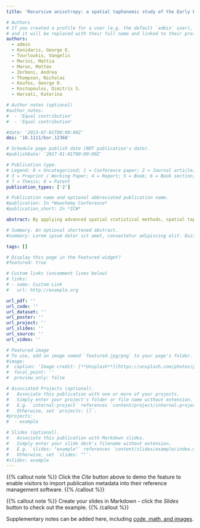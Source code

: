 ```yaml
---
title: 'Recursive anisotropy: a spatial taphonomic study of the Early Pleistocene vertebrate assemblage of Tsiotra Vryssi, Mygdonia Basin, Greece'

# Authors
# If you created a profile for a user (e.g. the default `admin` user), write the username (folder name) here
# and it will be replaced with their full name and linked to their profile.
authors:
  - admin
  - Konidaris, George E.
  - Tourloukis, Vangelis
  - Marini, Mattia
  - Maron, Matteo
  - Zerboni, Andrea
  - Thompson, Nicholas
  - Koufos, George D.
  - Kostopoulos, Dimitris S.
  - Harvati, Katerina

# Author notes (optional)
#author_notes:
#  - 'Equal contribution'
#  - 'Equal contribution'

#date: '2013-07-01T00:00:00Z'
doi: '10.1111/bor.12368'

# Schedule page publish date (NOT publication's date).
#publishDate: '2017-01-01T00:00:00Z'

# Publication type.
# Legend: 0 = Uncategorized; 1 = Conference paper; 2 = Journal article;
# 3 = Preprint / Working Paper; 4 = Report; 5 = Book; 6 = Book section;
# 7 = Thesis; 8 = Patent
publication_types: ['2']

# Publication name and optional abbreviated publication name.
#publication: In *Wowchemy Conference*
#publication_short: In *ICW*

abstract: By applying advanced spatial statistical methods, spatial taphonomy complements the traditional taphonomic approach and enhances our understanding of biostratinomic and diagenetic processes. In this study, we elaborate on a specific aspect – spatial anisotropy – of taphonomic processes. We aim to unravel the taphonomic history of the Early Pleistocene vertebrate assemblage of Tsiotra Vryssi (Mygdonia Basin, Greece). Circular statistics are used for the fabric analysis of elongated elements; geostatistics (directional variograms), wavelet and point pattern analyses are applied for detecting anisotropy at the assemblage level. The anisotropy of magnetic susceptibility (AMS) of sedimentary magnetic minerals is also investigated. The results, integratedwithpreliminaryremarksabout the differential preservationof skeletal elements, sedimentological and micromorphological observations, suggest multiple dispersion events and recurrent spatial rearrangement of a lag, (peri)autochthonous assemblage, consistent with the cyclical lateral switching of a braided fluvial system. Furthermore, this study offers a contribution to the building of a spatial taphonomic referential framework for the interpretation of other fossil vertebrate assemblages, including archaeo-palaeontological ones.

# Summary. An optional shortened abstract.
#summary: Lorem ipsum dolor sit amet, consectetur adipiscing elit. Duis posuere tellus ac convallis placerat. Proin tincidunt magna sed ex sollicitudin condimentum.

tags: []

# Display this page in the Featured widget?
#featured: true

# Custom links (uncomment lines below)
# links:
# - name: Custom Link
#   url: http://example.org

url_pdf: ''
url_code: ''
url_dataset: ''
url_poster: ''
url_project: ''
url_slides: ''
url_source: ''
url_video: ''

# Featured image
# To use, add an image named `featured.jpg/png` to your page's folder.
#image:
#  caption: 'Image credit: [**Unsplash**](https://unsplash.com/photos/pLCdAaMFLTE)'
#  focal_point: ''
#  preview_only: false

# Associated Projects (optional).
#   Associate this publication with one or more of your projects.
#   Simply enter your project's folder or file name without extension.
#   E.g. `internal-project` references `content/project/internal-project/index.md`.
#   Otherwise, set `projects: []`.
#projects:
#  - example

# Slides (optional).
#   Associate this publication with Markdown slides.
#   Simply enter your slide deck's filename without extension.
#   E.g. `slides: "example"` references `content/slides/example/index.md`.
#   Otherwise, set `slides: ""`.
#slides: example
---
```


{{% callout note %}}
Click the _Cite_ button above to demo the feature to enable visitors to import publication metadata into their reference management software.
{{% /callout %}}

{{% callout note %}}
Create your slides in Markdown - click the _Slides_ button to check out the example.
{{% /callout %}}

Supplementary notes can be added here, including [code, math, and images](https://wowchemy.com/docs/writing-markdown-latex/).

